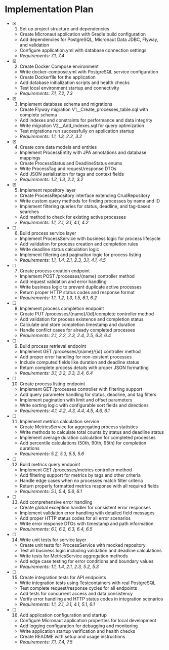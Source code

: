 # Implementation Plan

- [x] 1. Set up project structure and dependencies
  - Create Micronaut application with Gradle build configuration
  - Add dependencies for PostgreSQL, Micronaut Data JDBC, Flyway, and validation
  - Configure application.yml with database connection settings
  - _Requirements: 7.1, 7.4_

- [x] 2. Create Docker Compose environment
  - Write docker-compose.yml with PostgreSQL service configuration
  - Create Dockerfile for the application
  - Add database initialization scripts and health checks
  - Test local environment startup and connectivity
  - _Requirements: 7.1, 7.2, 7.3_

- [x] 3. Implement database schema and migrations
  - Create Flyway migration V1__Create_processes_table.sql with complete schema
  - Add indexes and constraints for performance and data integrity
  - Write migration V2__Add_indexes.sql for query optimization
  - Test migrations run successfully on application startup
  - _Requirements: 1.1, 1.3, 2.2, 3.2_

- [x] 4. Create core data models and entities
  - Implement ProcessEntity with JPA annotations and database mappings
  - Create ProcessStatus and DeadlineStatus enums
  - Write ProcessTag and request/response DTOs
  - Add JSON serialization for tags and context fields
  - _Requirements: 1.2, 1.3, 2.2, 3.2_

- [x] 5. Implement repository layer
  - Create ProcessRepository interface extending CrudRepository
  - Write custom query methods for finding processes by name and ID
  - Implement filtering queries for status, deadline, and tag-based searches
  - Add method to check for existing active processes
  - _Requirements: 1.1, 2.1, 3.1, 4.1, 4.2_

- [ ] 6. Build process service layer
  - Implement ProcessService with business logic for process lifecycle
  - Add validation for process creation and completion rules
  - Write deadline status calculation logic
  - Implement filtering and pagination logic for process listing
  - _Requirements: 1.1, 1.4, 2.1, 2.3, 3.1, 4.1, 4.5_

- [ ] 7. Create process creation endpoint
  - Implement POST /processes/{name} controller method
  - Add request validation and error handling
  - Write business logic to prevent duplicate active processes
  - Return proper HTTP status codes and response format
  - _Requirements: 1.1, 1.2, 1.3, 1.5, 6.1, 6.2_

- [ ] 8. Implement process completion endpoint
  - Create PUT /processes/{name}/{id}/complete controller method
  - Add validation for process existence and completion status
  - Calculate and store completion timestamp and duration
  - Handle conflict cases for already completed processes
  - _Requirements: 2.1, 2.2, 2.3, 2.4, 2.5, 6.3, 6.4_

- [ ] 9. Build process retrieval endpoint
  - Implement GET /processes/{name}/{id} controller method
  - Add proper error handling for non-existent processes
  - Include computed fields like duration and deadline status
  - Return complete process details with proper JSON formatting
  - _Requirements: 3.1, 3.2, 3.3, 3.4, 6.4_

- [ ] 10. Create process listing endpoint
  - Implement GET /processes controller with filtering support
  - Add query parameter handling for status, deadline, and tag filters
  - Implement pagination with limit and offset parameters
  - Write sorting logic with configurable sort fields and directions
  - _Requirements: 4.1, 4.2, 4.3, 4.4, 4.5, 4.6, 6.1_

- [ ] 11. Implement metrics calculation service
  - Create MetricsService for aggregating process statistics
  - Write methods to calculate total counts by status and deadline status
  - Implement average duration calculation for completed processes
  - Add percentile calculations (50th, 90th, 95th) for completion durations
  - _Requirements: 5.2, 5.3, 5.5, 5.6_

- [ ] 12. Build metrics query endpoint
  - Implement GET /processes/metrics controller method
  - Add filtering support for metrics by tags and other criteria
  - Handle edge cases when no processes match filter criteria
  - Return properly formatted metrics response with all required fields
  - _Requirements: 5.1, 5.4, 5.6, 6.1_

- [ ] 13. Add comprehensive error handling
  - Create global exception handler for consistent error responses
  - Implement validation error handling with detailed field messages
  - Add proper HTTP status codes for all error scenarios
  - Write error response DTOs with timestamp and path information
  - _Requirements: 6.1, 6.2, 6.3, 6.4, 6.5_

- [ ] 14. Write unit tests for service layer
  - Create unit tests for ProcessService with mocked repository
  - Test all business logic including validation and deadline calculations
  - Write tests for MetricsService aggregation methods
  - Add edge case testing for error conditions and boundary values
  - _Requirements: 1.1, 1.4, 2.1, 2.3, 5.2, 5.3_

- [ ] 15. Create integration tests for API endpoints
  - Write integration tests using Testcontainers with real PostgreSQL
  - Test complete request/response cycles for all endpoints
  - Add tests for concurrent access and data consistency
  - Verify error handling and HTTP status codes in integration scenarios
  - _Requirements: 1.1, 2.1, 3.1, 4.1, 5.1, 6.1_

- [ ] 16. Add application configuration and startup
  - Configure Micronaut application properties for local development
  - Add logging configuration for debugging and monitoring
  - Write application startup verification and health checks
  - Create README with setup and usage instructions
  - _Requirements: 7.1, 7.4, 7.5_